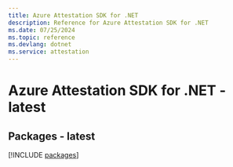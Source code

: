 ```yaml
---
title: Azure Attestation SDK for .NET
description: Reference for Azure Attestation SDK for .NET
ms.date: 07/25/2024
ms.topic: reference
ms.devlang: dotnet
ms.service: attestation
---
```

# Azure Attestation SDK for .NET - latest
## Packages - latest
[!INCLUDE [packages](attestation-index.md)]